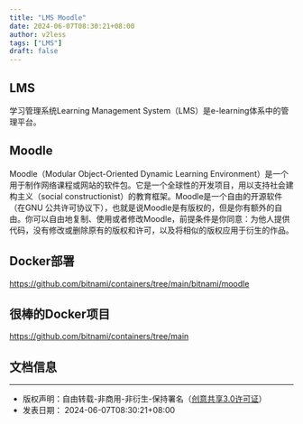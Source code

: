 ```yaml
---
title: "LMS Moodle"
date: 2024-06-07T08:30:21+08:00
author: v2less
tags: ["LMS"]
draft: false
---
```


## LMS
学习管理系统Learning Management System（LMS）是e-learning体系中的管理平台。
## Moodle
Moodle（Modular Object-Oriented Dynamic Learning Environment）是一个用于制作网络课程或网站的软件包。它是一个全球性的开发项目，用以支持社会建构主义（social constructionist）的教育框架。Moodle是一个自由的开源软件 （在GNU 公共许可协议下），也就是说Moodle是有版权的，但是你有额外的自由。你可以自由地复制、使用或者修改Moodle，前提条件是你同意：为他人提供代码，没有修改或删除原有的版权和许可，以及将相似的版权应用于衍生的作品。
## Docker部署
https://github.com/bitnami/containers/tree/main/bitnami/moodle

## 很棒的Docker项目
https://github.com/bitnami/containers/tree/main







## 文档信息
---
- 版权声明：自由转载-非商用-非衍生-保持署名（[创意共享3.0许可证](https://creativecommons.org/licenses/by-nc-nd/3.0/deed.zh)）
- 发表日期： 2024-06-07T08:30:21+08:00
